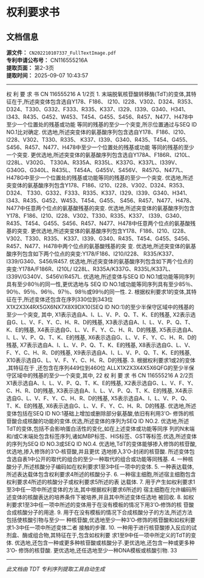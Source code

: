 # 权利要求书

## 文档信息

**源文件：** `CN202210107337_FullTextImage.pdf`  
**专利申请公布号：** CN116555216A  
**提取页面：** 第2-3页  
**提取时间：** 2025-09-07 10:43:57  

---

权 利 要 求 书 CN 116555216 A 1/2页 1. 末端脱氧核苷酸转移酶(TdT)的变体,其特征在于,所述突变体包含选自Y178、F186、 I210、I228、V302、D324、R353、D324、T330、G332、F333、R335、K337、I329、I339、G340、H341、 I343、R435、G452、W453、T454、G455、S456、R457、N477、H478中至少一个位置处的残基或功能 等同的残基的至少一个突变,所示位置通过与SEQ ID NO.1比对确定. 优选地,所述突变体的氨基酸序列包含选自Y178、F186、I210、I228、V302、T330、R335、 K337、I339、G340、R435、T454、G455、S456、R457、N477、H478中至少一个位置处的残基或功能 等同的残基的至少一个突变. 更优选地,所述突变体的氨基酸序列包含选自Y178A、F186R、I210L、I228L、V302G、 T330A、R335A、R335L、K337G、K337L、I339V、G340G、G340L、R435L、T454A、G455V、S456V、 R457G、N477L、H478G中至少一个位置处的残基或功能等同的残基的至少一个突变. 优选地,所述突变体的氨基酸序列包含Y178、F186、I210、I228、V302、D324、R353、D324、 T330、G332、F333、R335、K337、I329、I339、G340、H341、I343、R435、G452、W453、T454、G455、 S456、R457、N477、H478、N477中任意两个位点的氨基酸残基的突变. 优选地,所述突变体的氨基酸序列包含Y178、F186、I210、I228、V302、T330、R335、K337、 I339、G340、R435、T454、G455、S456、R457、N477、H478中任意两个位点的氨基酸残基的突变. 更优选地,所述突变体的氨基酸序列包含Y178、F186、I210、I228、V302、T330、R335、 K337、I339、G340、R435、T454、G455、S456、R457、N477、H478中两个位点的氨基酸残基的突 变. 优选地,所述突变体的氨基酸序列包含如下两个位点的突变:Y178/F186、I210/I228、 R335/K337、I339/G340、S456/R457. 优选地,所述突变体的氨基酸序列包含如下两个位点的突变:Y178A/F186R、I210L/ I228L、R335A/K337G、R335L/K337L、I339V/G340V、S456V/R457L. 优选地,所述变体与SEQ ID NO.1或功能等同序列具有至少80％的同一性,更优选地与 SEQ ID NO.1或功能等同序列具有至少85％、90％、95％、96％、97％、98％或99％的同一性. 2. 根据权利要求1的变体,其特征在于,所述变体还包含在序列330位到343位 X1X2X3X4RX5GX6NX7X8X9DX10(SEQ ID NO:1)的至少半保守区域中的残基的至少一个突变, 其中, X1表示选自A、I、L、V、P、Q、T、K、E的残基, X2表示选自G、L、V、F、Y、C、H、R、D的残基, X3表示选自A、I、L、V、P、Q、T、K、E的残基, X4表示选自G、L、V、F、Y、C、H、R、D的残基, X5表示选自A、I、L、V、P、Q、T、K、E的残基, X6表示选自G、L、V、F、Y、C、H、R、D的残基, X7表示选自A、I、L、V、P、Q、T、K、E的残基, X8表示选自G、L、V、F、Y、C、H、R、D的残基, X9表示选自A、I、L、V、P、Q、T、K、E的残基, X10表示选自G、L、V、F、Y、C、H、R、D的残基. 3. 根据权利要求1或2的变体 ,其特征在于 ,还包含在序列449位到460位 ALLX1X2X3X4X5X6QFG的至少半保守区域中的残基的至少一个突变,其中, 22 权 利 要 求 书 CN 116555216 A 2/2页 X1表示选自A、I、L、V、P、Q、T、K、E的残基, X2表示选自G、L、V、F、Y、C、H、R、D的残基, X3表示选自A、I、L、V、P、Q、T、K、E的残基, X4表示选自G、L、V、F、Y、C、H、R、D的残基, X5表示选自A、I、L、V、P、Q、T、K、E的残基, X6表示选自G、L、V、F、Y、C、H、R、D的残基. 优选地,所述变体包括在SEQ ID NO:1基础上增加或删除部分氨基酸,依旧有利用3’O‑ 修饰的核苷酸合成核酸的功能的变体.优选,所述变体的序列为SEQ ID NO.2. 优选地,所述TdT的变体,包括不会影响蛋白活性的变化,如在上述变体或功能等同序 列的N末端和/或C末端处包含标签序列,诸如MBP标签、HIS标签、GST等标签.优选,所述变体 的序列为SEQ ID NO.3或SEQ ID NO.4. 优选地,TdT的变体能够掺入修饰的核苷酸,优选地,掺入修饰的3’O‑核苷酸,并且更优 选地掺入3’O‑封闭的核苷酸. 所述变体包含选自表1中公开的取代的组合的至少一种取代的组合或功能等同残基. 4. 一种核酸分子,所述核酸分子编码如在权利要求1至3中任一项中的变体. 5. 一种表达载体,所述表达载体包含权利要求4所述的核酸分子. 6. 一种宿主细胞,所述宿主细胞包含权利要求4所述的核酸分子或权利要求5所述的表 达载体. 7. 用于产生如权利要求1至3中任一项中所述变体的方法,其中根据权利要求6所述的 宿主细胞在允许编码所述变体的核酸表达的培养条件下被培养,并且其中所述变体任选地 被回收. 8. 如权利要求1至3中任一项中所述的变体用于在没有模板的情况下用3’O‑修饰的核 苷酸合成核酸分子的用途. 9. 用于在没有模板的情况下合成核酸分子的方法,所述方法包括使核酸引物与至少一 种核苷酸,优选地至少一种3’O‑修饰的核苷酸和如权利要求1‑3中任一项中所述变体二者 接触的步骤. 10. 一种用于进行核苷酸掺入反应的试剂盒、酶或组合物,其特征在于,包含如权利要 求1至9中任一项中所定义的TdT的变体. 优选地,还包含一种或更多种核苷酸或核酸分子.更优选地,还包含一种或更多种3’O‑ 修饰的核苷酸. 更优选地,还任选地至少一种DNA模板或核酸引物. 33

---

*此文档由 TDT 专利序列提取工具自动生成*
